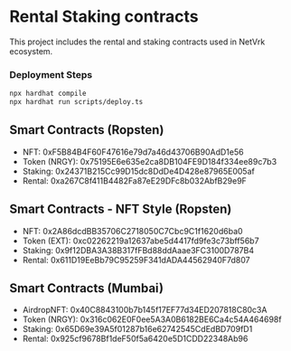 # Rental Staking contracts

This project includes the rental and staking contracts used in NetVrk ecosystem.

### Deployment Steps

```bash
npx hardhat compile
npx hardhat run scripts/deploy.ts
```

## Smart Contracts (Ropsten)

- NFT: 0xF5B84B4F60F47616e79d7a46d43706B90AdD1e56
- Token (NRGY): 0x75195E6e635e2ca8DB104FE9D184f334ee89c7b3
- Staking: 0x24371B215Cc99D15dc8DdDe4D428e87965E005af
- Rental: 0xa267C8f411B4482Fa87eE29DFc8b032AbfB29e9F

## Smart Contracts - NFT Style (Ropsten)

- NFT: 0x2A86dcdBB35706C2718050C7Cbc9C1f1620d6ba0
- Token (EXT): 0xc02262219a12637abe5d4417fd9fe3c73bff56b7
- Staking: 0x9f12DBA3A38B317fFBd88ddAaae3FC3100D787B4
- Rental: 0x611D19EeBb79C95259F341dADA44562940F7d807

## Smart Contracts (Mumbai)

- AirdropNFT: 0x40C8843100b7b145f17EF77d34ED207818C80c3A
- Token (NRGY): 0x316c062E0F0ee5A3A0B6182BE6Ca4c54A464698f
- Staking: 0x65D69e39A5f01287b16e62742545CdEdBD709fD1
- Rental: 0x925cf9678Bf1deF50f5a6420e5D1CDD22348Ab96
